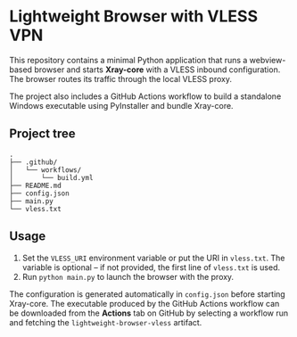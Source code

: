 # Lightweight Browser with VLESS VPN

This repository contains a minimal Python application that runs a webview-based browser and starts **Xray-core** with a VLESS inbound configuration. The browser routes its traffic through the local VLESS proxy.

The project also includes a GitHub Actions workflow to build a standalone Windows executable using PyInstaller and bundle Xray-core.

## Project tree

```
.
├── .github/
│   └── workflows/
│       └── build.yml
├── README.md
├── config.json
├── main.py
└── vless.txt
```

## Usage

1. Set the `VLESS_URI` environment variable or put the URI in `vless.txt`.
   The variable is optional – if not provided, the first line of `vless.txt` is used.
2. Run `python main.py` to launch the browser with the proxy.

The configuration is generated automatically in `config.json` before starting Xray-core.
The executable produced by the GitHub Actions workflow can be downloaded from the
**Actions** tab on GitHub by selecting a workflow run and fetching the
`lightweight-browser-vless` artifact.
